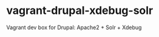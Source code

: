vagrant-drupal-xdebug-solr
==========================

Vagrant dev box for Drupal: Apache2 + Solr + Xdebug
